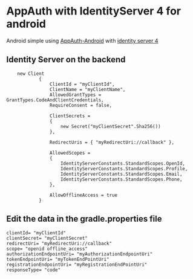 # AppAuth with IdentityServer 4 for android

Android simple using [AppAuth-Android](https://github.com/openid/AppAuth-Android) with [identity server 4](https://github.com/IdentityServer/IdentityServer4)

## Identity Server on the backend 

        new Client
				{
					ClientId = "myClientId",
					ClientName = "myClientName",
					AllowedGrantTypes = GrantTypes.CodeAndClientCredentials,
					RequireConsent = false,

					ClientSecrets =
					{
						new Secret("myClientSecret".Sha256())
					},

					RedirectUris = { "myRedirectUri://callback" },

					AllowedScopes =
					{
						IdentityServerConstants.StandardScopes.OpenId,
						IdentityServerConstants.StandardScopes.Profile,
						IdentityServerConstants.StandardScopes.Email,
						IdentityServerConstants.StandardScopes.Phone,
					},

					AllowOfflineAccess = true
				}
        
        
## Edit the data in the gradle.properties file

    clientId= "myClientId"
    clientSecret= "myClientSecret"
    redirectUri= "myRedirectUri://callback"
    scope= "openid offline_access"
    authorizationEndpointUri= "myAuthorizationEndpointUri"
    tokenEndpointUri= "myTokenEndPointUri"
    registrationEndpointUri= "myRegistrationEndPointUri"
    responseType= "code"
